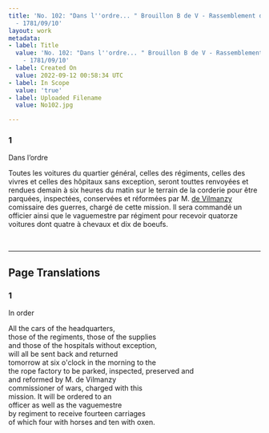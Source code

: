 ```yaml
---
title: 'No. 102: "Dans l''ordre... " Brouillon B de V - Rassemblement des voitures
  - 1781/09/10'
layout: work
metadata:
- label: Title
  value: 'No. 102: "Dans l''ordre... " Brouillon B de V - Rassemblement des voitures
    - 1781/09/10'
- label: Created On
  value: 2022-09-12 00:58:34 UTC
- label: In Scope
  value: 'true'
- label: Uploaded Filename
  value: No102.jpg

---
```

<div class="pages">
<div id="page-32541581">
<h3><a name="page-32541581">1</a></h3>
<div class="page-content">
<p>Dans l’ordre</p>
<p>Toutes les voitures du quartier général, <span class="line-break"> </span>celles des régiments, celles des vivres <span class="line-break"> </span>et celles des hôpitaux sans exception,<span class="line-break"> </span>seront touttes renvoyées et rendues <span class="line-break"> </span>demain à six heures du matin sur <span class="line-break"> </span>le terrain de la corderie pour être parquées, inspectées, conservées <span class="line-break"> </span>et réformées par M. <a href="../subjects/32069533" title=" de Vilmanzy "> de Vilmanzy </a><span class="line-break"> </span>comissaire des guerres, chargé de cette <span class="line-break"> </span>mission. Il sera commandé un <span class="line-break"> </span>officier ainsi que le vaguemestre <span class="line-break"> </span>par régiment pour recevoir quatorze voitures <span class="line-break"> </span>dont quatre à chevaux et dix de boeufs. <span class="line-break"> </span></p>
</div>
</div>
<br />
</div>
<hr />
<h2 class="divider">Page Translations</h2>
<div class="pages">
<div id="translation-32541581">
<h3>1</h3>
<div class="page-content">
<p>In order</p>
<p>All the cars of the headquarters,<br/>
those of the regiments, those of the supplies<br/>
and those of the hospitals without exception,<br/>
will all be sent back and returned<br/>
tomorrow at six o'clock in the morning to the<br/>
the rope factory to be parked, inspected, preserved and <br/>
and reformed by M. de Vilmanzy<br/>
commissioner of wars, charged with this<br/>
mission. It will be ordered to an<br/>
officer as well as the vaguemestre<br/>
by regiment to receive fourteen carriages<br/>
of which four with horses and ten with oxen.</p>
</div>
</div>
<br />
</div>
